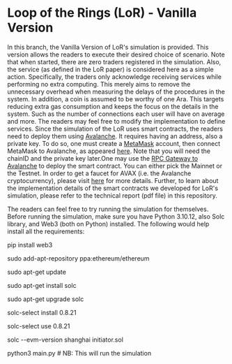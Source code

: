 # Loop of the Rings (LoR) - Vanilla Version

In this branch, the Vanilla Version of LoR's simulation is provided. This version allows the readers to execute their desired choice of scenario. Note that when started, there are zero traders registered in the simulation. Also, the service (as defined in the LoR paper) is considered here as a simple action. Specifically, the traders only acknowledge receiving services while performing no extra computing. This merely aims to remove the unnecessary overhead when measuring the delays of the procedures in the system. In addition, a coin is assumed to be worthy of one Ara. This targets reducing extra gas consumption and keeps the focus on the details in the system. Such as the number of connections each user will have on average and more. The readers may feel free to modify the implementation to define services. Since the simulation of the LoR uses smart contracts, the readers need to deploy them using [Avalanche](https://docs.avax.network/). It requires having an address, also a private key. To do so, one must create a [MetaMask](https://metamask.io/) account, then connect MetaMask to Avalanche, as appeared [here](https://support.avax.network/en/articles/4626956-how-to-connect-metamask-to-avalanche). Note that you will need the chainID and the private key later.One may use the [RPC Gateway to Avalanche](https://avalanche-c-chain.publicnode.com/) to deploy the smart contract. You can either pick the Mainnet or the Testnet. In order to get a faucet for AVAX (i.e. the Avalanche cryptocurrency), please visit [here](https://support.avax.network/en/articles/6110239-is-there-an-avax-faucet) for more details. Further, to learn about the implementation details of the smart contracts we developed for LoR's simulation, please refer to the technical report (pdf file) in this repository.

The readers can feel free to try running the simulation for themselves. Before running the simulation, make sure you have Python 3.10.12, also Solc library, and Web3 (both on Python) installed. The following would help install all the requirements:

pip install web3

sudo add-apt-repository ppa:ethereum/ethereum

sudo apt-get update

sudo apt-get install solc

sudo apt-get upgrade solc

solc-select install 0.8.21

solc-select use 0.8.21

solc --evm-version shanghai initiator.sol

python3 main.py # NB: This will run the simulation
